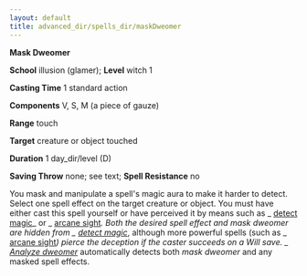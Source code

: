 ```yaml
---
layout: default
title: advanced_dir/spells_dir/maskDweomer
---
```

 **Mask Dweomer**

**School** illusion (glamer); **Level** witch 1

**Casting Time** 1 standard action

**Components** V, S, M (a piece of gauze)

**Range** touch

**Target** creature or object touched

**Duration** 1 day_dir/level (D)

**Saving Throw** none; see text; **Spell Resistance** no

You mask and manipulate a spell's magic aura to make it harder to detect. Select one spell effect on the target creature or object. You must have either cast this spell yourself or have perceived it by means such as _ [detect magic](../../spells_dir/detectMagic#_detect-magic)_ or _ [arcane sight](../../spells_dir/arcaneSight#_arcane-sight)_. Both the desired spell effect and _mask dweomer_ are hidden from _ [detect magic](../../spells_dir/detectMagic#_detect-magic)_, although more powerful spells (such as _ [arcane sight](../../spells_dir/arcaneSight#_arcane-sight)_) pierce the deception if the caster succeeds on a Will save. _ [Analyze dweomer](../../spells_dir/analyzeDweomer#_analyze-dweomer)_ automatically detects both _mask dweomer_ and any masked spell effects.

